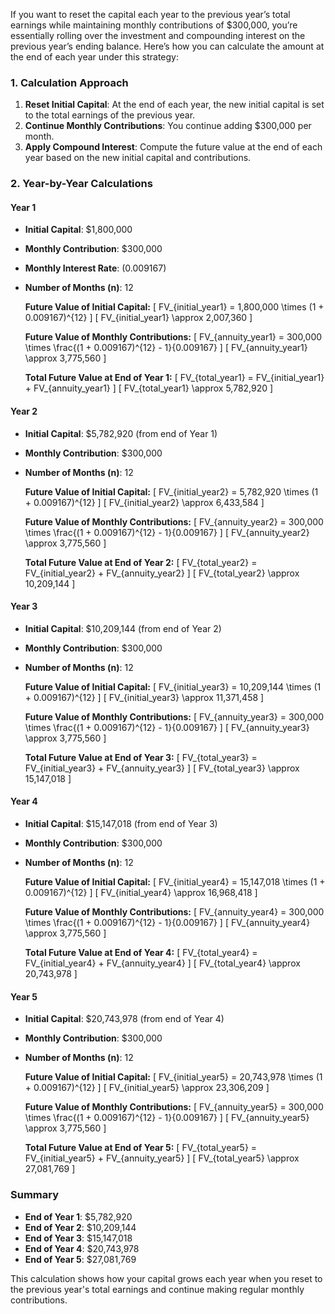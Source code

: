 If you want to reset the capital each year to the previous year’s total earnings while maintaining monthly contributions of $300,000, you’re essentially rolling over the investment and compounding interest on the previous year’s ending balance. Here’s how you can calculate the amount at the end of each year under this strategy:

### **1. Calculation Approach**

1. **Reset Initial Capital**: At the end of each year, the new initial capital is set to the total earnings of the previous year.
2. **Continue Monthly Contributions**: You continue adding $300,000 per month.
3. **Apply Compound Interest**: Compute the future value at the end of each year based on the new initial capital and contributions.

### **2. Year-by-Year Calculations**

#### **Year 1**

- **Initial Capital**: $1,800,000
- **Monthly Contribution**: $300,000
- **Monthly Interest Rate**: \(0.009167\)
- **Number of Months (n)**: 12

  **Future Value of Initial Capital:**
  \[ FV_{initial\_year1} = 1,800,000 \times (1 + 0.009167)^{12} \]
  \[ FV_{initial\_year1} \approx 2,007,360 \]

  **Future Value of Monthly Contributions:**
  \[ FV_{annuity\_year1} = 300,000 \times \frac{(1 + 0.009167)^{12} - 1}{0.009167} \]
  \[ FV_{annuity\_year1} \approx 3,775,560 \]

  **Total Future Value at End of Year 1:**
  \[ FV_{total\_year1} = FV_{initial\_year1} + FV_{annuity\_year1} \]
  \[ FV_{total\_year1} \approx 5,782,920 \]

#### **Year 2**

- **Initial Capital**: $5,782,920 (from end of Year 1)
- **Monthly Contribution**: $300,000
- **Number of Months (n)**: 12

  **Future Value of Initial Capital:**
  \[ FV_{initial\_year2} = 5,782,920 \times (1 + 0.009167)^{12} \]
  \[ FV_{initial\_year2} \approx 6,433,584 \]

  **Future Value of Monthly Contributions:**
  \[ FV_{annuity\_year2} = 300,000 \times \frac{(1 + 0.009167)^{12} - 1}{0.009167} \]
  \[ FV_{annuity\_year2} \approx 3,775,560 \]

  **Total Future Value at End of Year 2:**
  \[ FV_{total\_year2} = FV_{initial\_year2} + FV_{annuity\_year2} \]
  \[ FV_{total\_year2} \approx 10,209,144 \]

#### **Year 3**

- **Initial Capital**: $10,209,144 (from end of Year 2)
- **Monthly Contribution**: $300,000
- **Number of Months (n)**: 12

  **Future Value of Initial Capital:**
  \[ FV_{initial\_year3} = 10,209,144 \times (1 + 0.009167)^{12} \]
  \[ FV_{initial\_year3} \approx 11,371,458 \]

  **Future Value of Monthly Contributions:**
  \[ FV_{annuity\_year3} = 300,000 \times \frac{(1 + 0.009167)^{12} - 1}{0.009167} \]
  \[ FV_{annuity\_year3} \approx 3,775,560 \]

  **Total Future Value at End of Year 3:**
  \[ FV_{total\_year3} = FV_{initial\_year3} + FV_{annuity\_year3} \]
  \[ FV_{total\_year3} \approx 15,147,018 \]

#### **Year 4**

- **Initial Capital**: $15,147,018 (from end of Year 3)
- **Monthly Contribution**: $300,000
- **Number of Months (n)**: 12

  **Future Value of Initial Capital:**
  \[ FV_{initial\_year4} = 15,147,018 \times (1 + 0.009167)^{12} \]
  \[ FV_{initial\_year4} \approx 16,968,418 \]

  **Future Value of Monthly Contributions:**
  \[ FV_{annuity\_year4} = 300,000 \times \frac{(1 + 0.009167)^{12} - 1}{0.009167} \]
  \[ FV_{annuity\_year4} \approx 3,775,560 \]

  **Total Future Value at End of Year 4:**
  \[ FV_{total\_year4} = FV_{initial\_year4} + FV_{annuity\_year4} \]
  \[ FV_{total\_year4} \approx 20,743,978 \]

#### **Year 5**

- **Initial Capital**: $20,743,978 (from end of Year 4)
- **Monthly Contribution**: $300,000
- **Number of Months (n)**: 12

  **Future Value of Initial Capital:**
  \[ FV_{initial\_year5} = 20,743,978 \times (1 + 0.009167)^{12} \]
  \[ FV_{initial\_year5} \approx 23,306,209 \]

  **Future Value of Monthly Contributions:**
  \[ FV_{annuity\_year5} = 300,000 \times \frac{(1 + 0.009167)^{12} - 1}{0.009167} \]
  \[ FV_{annuity\_year5} \approx 3,775,560 \]

  **Total Future Value at End of Year 5:**
  \[ FV_{total\_year5} = FV_{initial\_year5} + FV_{annuity\_year5} \]
  \[ FV_{total\_year5} \approx 27,081,769 \]

### **Summary**

- **End of Year 1**: $5,782,920
- **End of Year 2**: $10,209,144
- **End of Year 3**: $15,147,018
- **End of Year 4**: $20,743,978
- **End of Year 5**: $27,081,769

This calculation shows how your capital grows each year when you reset to the previous year's total earnings and continue making regular monthly contributions.
